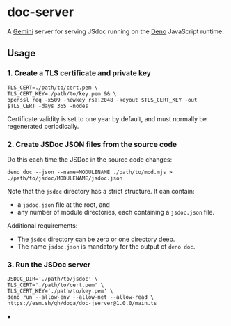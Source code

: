 # doc-server

A [Gemini](https://geminiprotocol.net/) server for serving JSdoc running on the [Deno](https://deno.com/) JavaScript runtime.

## Usage

### 1. Create a TLS certificate and private key

```shell
TLS_CERT=./path/to/cert.pem \
TLS_CERT_KEY=./path/to/key.pem && \
openssl req -x509 -newkey rsa:2048 -keyout $TLS_CERT_KEY -out $TLS_CERT -days 365 -nodes
```

Certificate validity is set to one year by default, and must normally be regenerated periodically.

### 2. Create JSDoc JSON files from the source code

Do this each time the JSDoc in the source code changes:

```shell
deno doc --json --name=MODULENAME ./path/to/mod.mjs > ./path/to/jsdoc/MODULENAME/jsdoc.json
```

Note that the `jsdoc` directory has a strict structure. It can contain:

* a `jsdoc.json` file at the root, and
* any number of module directories, each containing a `jsdoc.json` file.

Additional requirements:

* The `jsdoc` directory can be zero or one directory deep.
* The name `jsdoc.json` is mandatory for the output of `deno doc`.

### 3. Run the JSDoc server

```shell
JSDOC_DIR='./path/to/jsdoc' \
TLS_CERT='./path/to/cert.pem' \
TLS_CERT_KEY='./path/to/key.pem' \
deno run --allow-env --allow-net --allow-read \
https://esm.sh/gh/doga/doc-jserver@1.0.0/main.ts
```

∎
